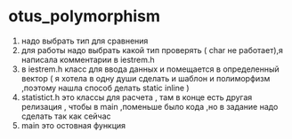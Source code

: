 # otus_polymorphism
1. надо выбрать тип для сравнения
2. для  работы надо выбрать какой тип проверять ( сhar не работает),я написала комментарии в  iestrem.h
3. в iestrem.h класс для ввода данных и помещается  в определенный вектор ( я хотела в одну души сделать и шаблон и полиморфизм ,поэтому нашла способ делать static inline )
4. statistict.h это классы для расчета , там в конце есть другая релизация , чтобы в main ,поменьше было кода ,но в задание надо сделать так как сейчас 
5. main это остовная функция

